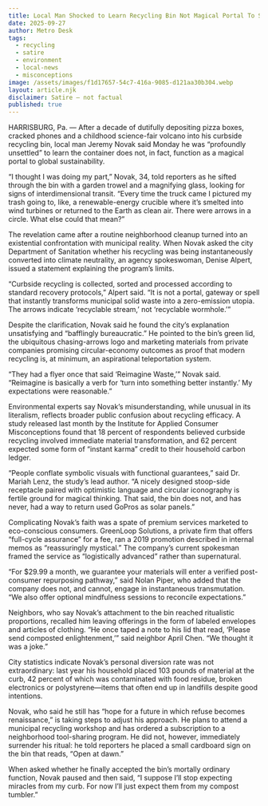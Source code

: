 ```yaml
---
title: Local Man Shocked to Learn Recycling Bin Not Magical Portal To Sustainability
date: 2025-09-27
author: Metro Desk
tags:
  - recycling
  - satire
  - environment
  - local-news
  - misconceptions
image: /assets/images/f1d17657-54c7-416a-9085-d121aa30b304.webp
layout: article.njk
disclaimer: Satire — not factual
published: true
---
```


HARRISBURG, Pa. — After a decade of dutifully depositing pizza boxes, cracked phones and a childhood science-fair volcano into his curbside recycling bin, local man Jeremy Novak said Monday he was “profoundly unsettled” to learn the container does not, in fact, function as a magical portal to global sustainability.

“I thought I was doing my part,” Novak, 34, told reporters as he sifted through the bin with a garden trowel and a magnifying glass, looking for signs of interdimensional transit. “Every time the truck came I pictured my trash going to, like, a renewable-energy crucible where it’s smelted into wind turbines or returned to the Earth as clean air. There were arrows in a circle. What else could that mean?”

The revelation came after a routine neighborhood cleanup turned into an existential confrontation with municipal reality. When Novak asked the city Department of Sanitation whether his recycling was being instantaneously converted into climate neutrality, an agency spokeswoman, Denise Alpert, issued a statement explaining the program’s limits.

“Curbside recycling is collected, sorted and processed according to standard recovery protocols,” Alpert said. “It is not a portal, gateway or spell that instantly transforms municipal solid waste into a zero-emission utopia. The arrows indicate ‘recyclable stream,’ not ‘recyclable wormhole.’”

Despite the clarification, Novak said he found the city’s explanation unsatisfying and “bafflingly bureaucratic.” He pointed to the bin’s green lid, the ubiquitous chasing-arrows logo and marketing materials from private companies promising circular-economy outcomes as proof that modern recycling is, at minimum, an aspirational teleportation system.

“They had a flyer once that said ‘Reimagine Waste,’” Novak said. “Reimagine is basically a verb for ‘turn into something better instantly.’ My expectations were reasonable.”

Environmental experts say Novak’s misunderstanding, while unusual in its literalism, reflects broader public confusion about recycling efficacy. A study released last month by the Institute for Applied Consumer Misconceptions found that 18 percent of respondents believed curbside recycling involved immediate material transformation, and 62 percent expected some form of “instant karma” credit to their household carbon ledger.

“People conflate symbolic visuals with functional guarantees,” said Dr. Mariah Lenz, the study’s lead author. “A nicely designed stoop-side receptacle paired with optimistic language and circular iconography is fertile ground for magical thinking. That said, the bin does not, and has never, had a way to return used GoPros as solar panels.”

Complicating Novak’s faith was a spate of premium services marketed to eco-conscious consumers. GreenLoop Solutions, a private firm that offers “full-cycle assurance” for a fee, ran a 2019 promotion described in internal memos as “reassuringly mystical.” The company’s current spokesman framed the service as “logistically advanced” rather than supernatural.

“For $29.99 a month, we guarantee your materials will enter a verified post-consumer repurposing pathway,” said Nolan Piper, who added that the company does not, and cannot, engage in instantaneous transmutation. “We also offer optional mindfulness sessions to reconcile expectations.”

Neighbors, who say Novak’s attachment to the bin reached ritualistic proportions, recalled him leaving offerings in the form of labeled envelopes and articles of clothing. “He once taped a note to his lid that read, ‘Please send composted enlightenment,’” said neighbor April Chen. “We thought it was a joke.”

City statistics indicate Novak’s personal diversion rate was not extraordinary: last year his household placed 103 pounds of material at the curb, 42 percent of which was contaminated with food residue, broken electronics or polystyrene—items that often end up in landfills despite good intentions.

Novak, who said he still has “hope for a future in which refuse becomes renaissance,” is taking steps to adjust his approach. He plans to attend a municipal recycling workshop and has ordered a subscription to a neighborhood tool-sharing program. He did not, however, immediately surrender his ritual: he told reporters he placed a small cardboard sign on the bin that reads, “Open at dawn.”

When asked whether he finally accepted the bin’s mortally ordinary function, Novak paused and then said, “I suppose I’ll stop expecting miracles from my curb. For now I’ll just expect them from my compost tumbler.”